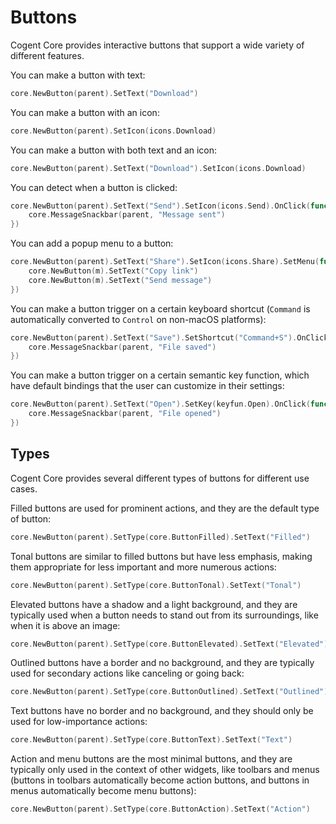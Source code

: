 # Buttons

Cogent Core provides interactive buttons that support a wide variety of different features.

You can make a button with text:

```Go
core.NewButton(parent).SetText("Download")
```

You can make a button with an icon:

```Go
core.NewButton(parent).SetIcon(icons.Download)
```

You can make a button with both text and an icon:

```Go
core.NewButton(parent).SetText("Download").SetIcon(icons.Download)
```

You can detect when a button is clicked:

```Go
core.NewButton(parent).SetText("Send").SetIcon(icons.Send).OnClick(func(e events.Event) {
    core.MessageSnackbar(parent, "Message sent")
})
```

You can add a popup menu to a button:

```Go
core.NewButton(parent).SetText("Share").SetIcon(icons.Share).SetMenu(func(m *core.Scene) {
    core.NewButton(m).SetText("Copy link")
    core.NewButton(m).SetText("Send message")
})
```

You can make a button trigger on a certain keyboard shortcut (`Command` is automatically converted to `Control` on non-macOS platforms):

```Go
core.NewButton(parent).SetText("Save").SetShortcut("Command+S").OnClick(func(e events.Event) {
    core.MessageSnackbar(parent, "File saved")
})
```

You can make a button trigger on a certain semantic key function, which have default bindings that the user can customize in their settings:

```Go
core.NewButton(parent).SetText("Open").SetKey(keyfun.Open).OnClick(func(e events.Event) {
    core.MessageSnackbar(parent, "File opened")
})
```

## Types

Cogent Core provides several different types of buttons for different use cases.

Filled buttons are used for prominent actions, and they are the default type of button:

```Go
core.NewButton(parent).SetType(core.ButtonFilled).SetText("Filled")
```

Tonal buttons are similar to filled buttons but have less emphasis, making them appropriate for less important and more numerous actions:

```Go
core.NewButton(parent).SetType(core.ButtonTonal).SetText("Tonal")
```

Elevated buttons have a shadow and a light background, and they are typically used when a button needs to stand out from its surroundings, like when it is above an image:

```Go
core.NewButton(parent).SetType(core.ButtonElevated).SetText("Elevated")
```

Outlined buttons have a border and no background, and they are typically used for secondary actions like canceling or going back:

```Go
core.NewButton(parent).SetType(core.ButtonOutlined).SetText("Outlined")
```

Text buttons have no border and no background, and they should only be used for low-importance actions:

```Go
core.NewButton(parent).SetType(core.ButtonText).SetText("Text")
```

Action and menu buttons are the most minimal buttons, and they are typically only used in the context of other widgets, like toolbars and menus (buttons in toolbars automatically become action buttons, and buttons in menus automatically become menu buttons):

```Go
core.NewButton(parent).SetType(core.ButtonAction).SetText("Action")
```